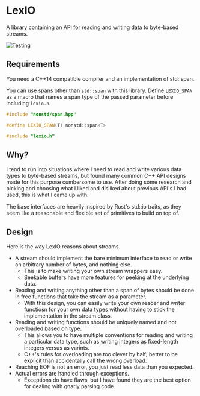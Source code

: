 LexIO
=====
A library containing an API for reading and writing data to byte-based streams.

[![Testing](https://github.com/AlexMax/lexio/actions/workflows/cpp20.yml/badge.svg)](https://github.com/AlexMax/lexio/actions/workflows/cpp20.yml)

Requirements
------------
You need a C++14 compatible compiler and an implementation of std::span.

You can use spans other than `std::span` with this library.  Define `LEXIO_SPAN` as a macro that names a span type of the passed parameter before including `lexio.h`.

```cpp
#include "nonstd/span.hpp"

#define LEXIO_SPAN(T) nonstd::span<T>

#include "lexio.h"
```

Why?
----
I tend to run into situations where I need to read and write various data types to byte-based streams, but found many common C++ API designs made for this purpose cumbersome to use.  After doing some research and picking and choosing what I liked and disliked about previous API's I had used, this is what I came up with.

The base interfaces are heavily inspired by Rust's std::io traits, as they seem like a reasonable and flexible set of primitives to build on top of.

Design
------
Here is the way LexIO reasons about streams.

- A stream should implement the bare minimum interface to read or write an arbitrary number of bytes, and nothing else.
    - This is to make writing your own stream wrappers easy.
    - Seekable buffers have more features for peeking at the underlying data.
- Reading and writing anything other than a span of bytes should be done in free functions that take the stream as a parameter.
    - With this design, you can easily write your own reader and writer functiosn for your own data types without having to stick the implementation in the stream class.
- Reading and writing functions should be uniquely named and not overloaded based on type.
    - This allows you to have multiple conventions for reading and writing a particular data type, such as writing integers as fixed-length integers versus as varints.
    - C++'s rules for overloading are too clever by half; better to be explicit than accidentally call the wrong overload.
- Reaching EOF is not an error, you just read less data than you expected.
- Actual errors are handled through exceptions.
    - Exceptions do have flaws, but I have found they are the best option for dealing with gnarly parsing code.

